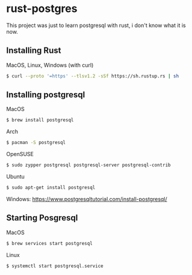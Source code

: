 # rust-postgres
This project was just to learn postgresql with rust, i don't know what it is now.

## Installing Rust

MacOS, Linux, Windows (with curl)
```bash
$ curl --proto '=https' --tlsv1.2 -sSf https://sh.rustup.rs | sh
```


## Installing postgresql

MacOS
```bash
$ brew install postgresql
```
Arch
```bash
$ pacman -S postgresql
```
OpenSUSE
```bash
$ sudo zypper postgresql postgresql-server postgresql-contrib
```

Ubuntu
```bash
$ sudo apt-get install postgresql
```

Windows: https://www.postgresqltutorial.com/install-postgresql/

## Starting Posgresql

MacOS
```bash
$ brew services start postgresql
```

Linux
```bash
$ systemctl start postgresql.service
```
